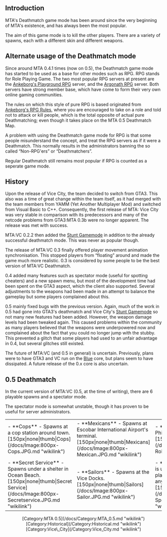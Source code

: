 Introduction
------------

MTA's Deathmatch game mode has been around since the very beginning of MTA's existence, and has always been the most popular.

The aim of this game mode is to kill the other players. There are a variety of spawns, each with a different skin and different weapons.

Alternate usage of the Deathmatch mode
--------------------------------------

Since around MTA 0.4.1 times (now on 0.5), the Deathmatch game mode has started to be used as a base for other modes such as RPG. RPG stands for Role Playing Game. The two most popular RPG servers at present are the [Ankeborg's Playground RPG](http://www.abplayground.net) server, and the [Argonath RPG](http://www.argonathrpg.com) server. Both servers have strong member base, which have come to form their very own online gaming communities.

The rules on which this style of pure RPG is based originated from [Ankeborg's RPG Rules](http://www.abrules.net), where you are encouraged to take on a role and told not to attack or kill people, which is the total opposite of actual pure Deathmatching; even though it takes place on the MTA 0.5 Deathmatch Map.

A problem with using the Deathmatch game mode for RPG is that some people misunderstand the concept, and treat the RPG servers as if it were a Deathmatch. This normally results in the administrators banning the so called “Non-RPG'ers” or “Deathmatchers”.

Regular Deathmatch still remains most popular if RPG is counted as a seperate game mode.

History
-------

Upon the release of Vice City, the team decided to switch from GTA3. This also was a time of great change within the team itself, as it had merged with the team members from YAMM (Yet Another Multiplayer Mod) and switched from Visual Basic to C++. Consequently, the first release of MTA: Vice City was very stable in comparison with its predecessors and many of the netcode problems from GTA3:MTA 0.3b were no longer apparent. The release was met with success.

MTA:VC 0.2.2 then added the [Stunt Gamemode](/docs/MTA:VC_Stunt_Gamemode.md "wikilink") in addition to the already successful deathmatch mode. This was never as popular though.

The release of MTA:VC 0.3 finally offered player movement animation synchronisation. This stopped players from “floating” around and made the game much more realistic. 0.3 is considered by some people to be the best version of MTA:VC Deathmatch.

0.4 added many features such as spectator mode (useful for spotting cheaters) and a new spawn menu, but most of the development time had been spent on the GTA3 aspect, which the client also supported. Several adjustments to the weapons had been made in an attempt to balance the gameplay but some players complained about this.

0.5 mainly fixed bugs with the previous version. Again, much of the work in 0.5 had gone into GTA3's deathmatch and Vice City's [Stunt Gamemode](/docs/MTA:VC_Stunt_Gamemode.md "wikilink") so not many new features had been added. However, the weapon damage levels had been tweaked again. This caused problems within the community as many players believed that the weapons were underpowered now and complained about the fact that you could no longer jump with the stubby. This prevented a glitch that some players had used to an unfair advantage in 0.4, but several glitches still existed.

The future of MTA:VC (and 0.5 in general) is uncertain. Previously, plans were to have GTA3 and VC run on the [Blue](/docs/Blue.md "wikilink") core, but plans seem to have dissipated. A future release of the 0.x core is also uncertain.

0.5 Deathmatch
--------------

In the current version of MTA:VC (0.5, at the time of writing), there are 6 playable spawns and a spectator mode.

The spectator mode is somewhat unstable, though it has proven to be useful for server administrators.

<center>
<table>
<tr>
<td>
-   **Cops** - Spawns at a cop station around town.[150px|none|thumb|Cops](/docs/Image:800px-Cops.JPG.md "wikilink")

</td>
<td>
-   **Mexicans** - Spawns at Escobar International Airport's terminal. [150px|none|thumb|Mexicans](/docs/Image:800px-Mexican.JPG.md "wikilink")

</td>
<td>
-   **Robbers** - Spawns at Phil's Place in Little Haiti. [150px|none|thumb|Robbers](/docs/Image:800px-Robber.jpg.md "wikilink")

</td>
<td>
-   **Vice City Crusader** - Spawns at a random location around Vice Point. [150px|none|thumb|Crusader](/docs/Image:800px-Crusader.JPG.md "wikilink")

</td>
</tr>
<tr>
<td>
-   **Secret Service** - Spawns under a shelter in Ocean Beach. [150px|none|thumb|Secret Service](/docs/Image:800px-Secretservice.JPG.md "wikilink")

</td>
<td>
-   **Sailors** - Spawns at the Vice Docks. [150px|none|thumb|Sailors](/docs/Image:800px-Sailor.JPG.md "wikilink")

</td>
<td>
-   **Spectator** - This mode is used to simply watch other players, you don't spawn anywhere. [150px|none|thumb|Spectator](/docs/Image:800px-Spectatordm.JPG.md "wikilink")

</td>
</table>
[Category:MTA 0.5](/docs/Category:MTA_0.5.md "wikilink") [Category:Historical](/Category:Historical.md "wikilink") [Category:Vice\_City](/Category:Vice_City.md "wikilink")
